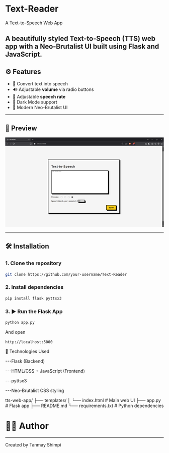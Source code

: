 # Text-Reader
A Text-to-Speech Web App

A beautifully styled Text-to-Speech (TTS) web app with a Neo-Brutalist UI built using **Flask** and **JavaScript**.
---

## ⚙️ Features

- 🎤 Convert text into speech
- 🔊 Adjustable **volume** via radio buttons
- 🚀 Adjustable **speech rate**
- 🖤 Dark Mode support
- 💬 Modern Neo-Brutalist UI

---

## 📸 Preview

![UI Preview](TTS_site/screenshot.png) <!-- Add screenshot of your app -->

---

## 🛠️ Installation

### 1. Clone the repository

```bash
git clone https://github.com/your-username/Text-Reader
```

### 2. Install dependencies

```bash
pip install flask pyttsx3
```
### 3. ▶️ Run the Flask App

```bash
python app.py
```
And open
```
http://localhost:5000
```

🧪 Technologies Used

---Flask (Backend)

---HTML/CSS + JavaScript (Frontend)

---pyttsx3

---Neo-Brutalist CSS styling

tts-web-app/
├── templates/
│   └── index.html         # Main web UI
├── app.py                 # Flask app
├── README.md
└── requirements.txt       # Python dependencies

# 🙋‍♂️ Author
---
Created by Tanmay Shimpi

